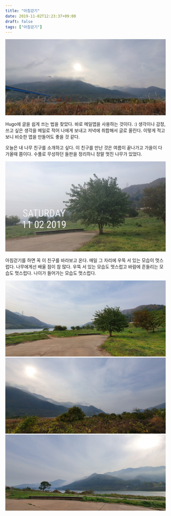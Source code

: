 ```yaml
---
title: "아침걷기"
date: 2019-11-02T12:23:37+09:00
draft: false
tags: ["아침걷기"]
---
```


![](./images/img01.jpg)

Hugo에 글을 쉽게 쓰는 법을 찾았다. 바로 메일앱을 사용하는 것이다. :) 생각이나 감정, 쓰고 싶은 생각을 메일로 적어 나에게 보내고 저녁에 취합해서 글로 올린다. 이렇게 적고 보니 비슷한 앱을 만들어도 좋을 것 같다.

오늘은 내 나무 친구를 소개하고 싶다. 이 친구를 만난 것은 여름이 끝나가고 가을이 다가올때 쯤이다. 수풀로 무성하던 들판을 정리하니 정말 멋진 나무가 있었다.

![](./images/img03.jpg)

아침걷기를 하면 꼭 이 친구를 바라보고 온다. 매일 그 자리에 우뚝 서 있는 모습이 멋스럽다. 나무에게선 배울 점이 참 많다. 우뚝 서 있는 모습도 멋스럽고 바람에 흔들리는 모습도 멋스럽다. 나이가 들어가는 모습도 멋스럽다.

![](./images/img05.jpg)
![](./images/img02.jpg)
![](./images/img04.jpg)
